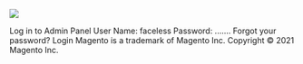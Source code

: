 ![](Maszyny/Linux/SwagShop/Pasted%20image%2020210822020843.png)

Log in to Admin Panel
User Name:
faceless
Password:
.......
Forgot your password?
Login
Magento is a trademark of Magento Inc. Copyright © 2021 Magento Inc.
